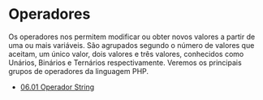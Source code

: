 # Operadores

Os operadores nos permitem modificar ou obter novos valores a partir de uma ou mais variáveis. São agrupados segundo o número de valores que aceitam, um único valor, dois valores e três valores, conhecidos como Unários, Binários e Ternários respectivamente. Veremos os principais grupos de operadores da linguagem PHP.

+ [06.01 Operador String ](06.01_operador_string.md)

